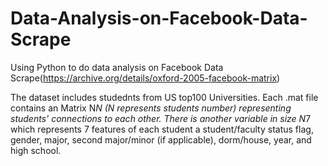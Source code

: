 # Data-Analysis-on-Facebook-Data-Scrape
Using Python to do data analysis on Facebook Data Scrape(https://archive.org/details/oxford-2005-facebook-matrix)

The dataset includes studednts from US top100 Universities. Each .mat file contains an Matrix N*N (N represents students number)
representing students' connections to each other. There is another variable in size N*7 which represents 7 features of each student
a student/faculty status flag, gender, major, second major/minor (if applicable), dorm/house, year, and high school.



